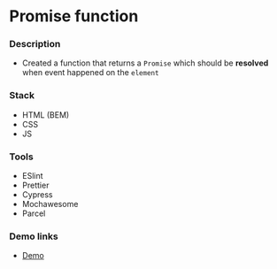 # Promise function

### Description

- Created a function that returns a `Promise` which should be **resolved** when event happened on the `element`

### Stack

- HTML (BEM)
- CSS
- JS

### Tools

- ESlint
- Prettier
- Cypress
- Mochawesome
- Parcel

### Demo links

- [Demo](https://AndriiZakharenko.github.io/promise-function/)

